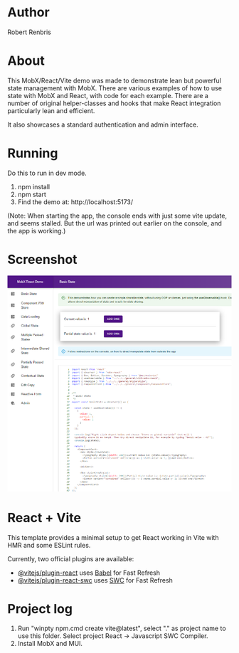 # Author

Robert Renbris

# About

This MobX/React/Vite demo was made to demonstrate lean but powerful state management with MobX. There are various examples of how to use state with MobX and React, with code for each example. There are a number of original helper-classes and hooks that make React integration particularly lean and efficient.

It also showcases a standard authentication and admin interface. 

# Running

Do this to run in dev mode. 

1. npm install
2. npm start
3. Find the demo at: http://localhost:5173/ 

(Note: When starting the app, the console ends with just some vite update, and seems stalled. But the url was printed out earlier on the console, and the app is working.)

# Screenshot

![Alt text](/screenshot.png?raw=true "Screenshot")

# React + Vite

This template provides a minimal setup to get React working in Vite with HMR and some ESLint rules.

Currently, two official plugins are available:

- [@vitejs/plugin-react](https://github.com/vitejs/vite-plugin-react/blob/main/packages/plugin-react/README.md) uses [Babel](https://babeljs.io/) for Fast Refresh
- [@vitejs/plugin-react-swc](https://github.com/vitejs/vite-plugin-react-swc) uses [SWC](https://swc.rs/) for Fast Refresh


# Project log

1. Run "winpty npm.cmd create vite@latest", select "." as project name to use this folder. Select project React -> Javascript SWC Compiler. 
2. Install MobX and MUI.
